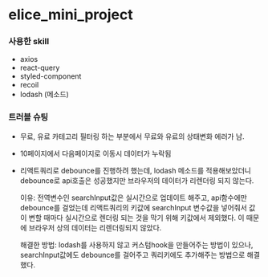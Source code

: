 # elice_mini_project

### 사용한 skill

- axios
- react-query
- styled-component
- recoil
- lodash (메소드)

### 트러블 슈팅

- 무료, 유료 카테고리 필터링 하는 부분에서 무료와 유료의 상태변화 에러가 남.

- 10페이지에서 다음페이지로 이동시 데이터가 누락됨

- 리액트쿼리로 debounce를 진행하려 했는데, lodash 메소드를 적용해보았더니 debounce로 api호출은 성공했지만 브라우저의 데이터가 리렌더링 되지 않는다.

  이유: 전역변수인 searchInput값은 실시간으로 업데이트 해주고, api함수에만 debounce를 걸었는데 리액트쿼리의 키값에 searchInput 변수값을 넣어줘서 값이 변할 때마다 실시간으로 렌더링 되는 것을 막기 위해 키값에서 제외했다. 이 때문에 브라우저 상의 데이터는 리렌더링되지 않았다.

  해결한 방법: lodash를 사용하지 않고 커스텀hook을 만들어주는 방법이 있으나, searchInput값에도 debounce를 걸어주고 쿼리키에도 추가해주는 방법으로 해결했다.
